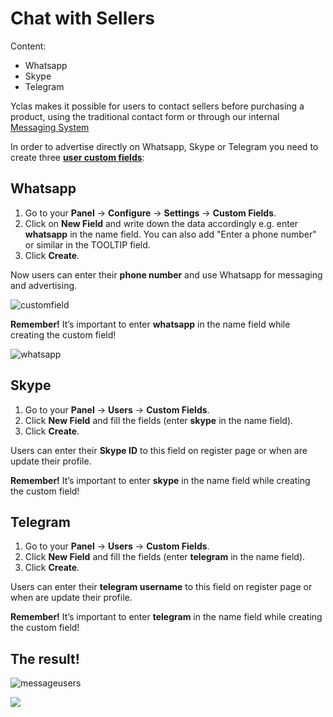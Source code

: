 # Chat with Sellers
Content:
-   Whatsapp
-   Skype
-   Telegram

 Yclas makes it possible for users to contact sellers before purchasing a product, using the traditional contact form or through our internal [Messaging System](Plugins-message-system.md)

In order to advertise directly on Whatsapp, Skype or Telegram you need to create three  [**user custom fields**](Users-create-custom-field-for-users.md):

## Whatsapp

1.  Go to your  **Panel**  ->  **Configure**  -> **Settings** ->  **Custom Fields**.
2.  Click on  **New Field**  and write down the data accordingly e.g. enter  **whatsapp**  in the name field. You can also add "Enter a phone number" or similar in the TOOLTIP field.
4.  Click  **Create**.

Now users can enter their  **phone number**  and use Whatsapp for messaging and advertising.

![customfield](https://raw.githubusercontent.com/yclas/guides/master/images/customfield.png)

**Remember!**  It’s important to enter  **whatsapp**  in the name field while creating the custom field!

![whatsapp](https://raw.githubusercontent.com/yclas/guides/master/images/whatsapp.png)


## Skype

1.  Go to your  **Panel**  ->  **Users**  ->  **Custom Fields**.
2.  Click  **New Field**  and fill the fields (enter  **skype**  in the name field).
3.  Click  **Create**.

Users can enter their  **Skype ID**  to this field on register page or when are update their profile.

**Remember!**  It’s important to enter  **skype**  in the name field while creating the custom field!

## Telegram

1.  Go to your  **Panel**  ->  **Users**  ->  **Custom Fields**.
2.  Click  **New Field**  and fill the fields (enter  **telegram**  in the name field).
3.  Click  **Create**.

Users can enter their  **telegram username**  to this field on register page or when are update their profile.

**Remember!**  It’s important to enter  **telegram**  in the name field while creating the custom field!

## The result!

![messageusers](https://raw.githubusercontent.com/yclas/guides/master/images/messageusers.png)

![](https://raw.githubusercontent.com/yclas/guides/master/images/chat-seller.png)

